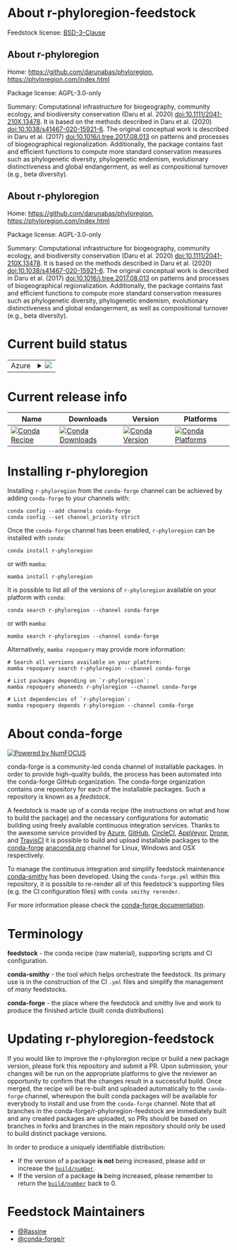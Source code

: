 About r-phyloregion-feedstock
=============================

Feedstock license: [BSD-3-Clause](https://github.com/conda-forge/r-phyloregion-feedstock/blob/main/LICENSE.txt)


About r-phyloregion
-------------------

Home: https://github.com/darunabas/phyloregion, https://phyloregion.com/index.html

Package license: AGPL-3.0-only

Summary: Computational infrastructure for biogeography, community ecology, and biodiversity conservation (Daru et al. 2020) <doi:10.1111/2041-210X.13478>. It is based on the methods described in Daru et al. (2020) <doi:10.1038/s41467-020-15921-6>. The original conceptual work is described in Daru et al. (2017) <doi:10.1016/j.tree.2017.08.013> on patterns and processes of biogeographical regionalization. Additionally, the package contains fast and efficient functions to compute more standard conservation measures such as phylogenetic diversity, phylogenetic endemism, evolutionary distinctiveness and global endangerment, as well as compositional turnover (e.g., beta diversity).

About r-phyloregion
-------------------

Home: https://github.com/darunabas/phyloregion, https://phyloregion.com/index.html

Package license: AGPL-3.0-only

Summary: Computational infrastructure for biogeography, community ecology, and biodiversity conservation (Daru et al. 2020) <doi:10.1111/2041-210X.13478>. It is based on the methods described in Daru et al. (2020) <doi:10.1038/s41467-020-15921-6>. The original conceptual work is described in Daru et al. (2017) <doi:10.1016/j.tree.2017.08.013> on patterns and processes of biogeographical regionalization. Additionally, the package contains fast and efficient functions to compute more standard conservation measures such as phylogenetic diversity, phylogenetic endemism, evolutionary distinctiveness and global endangerment, as well as compositional turnover (e.g., beta diversity).

Current build status
====================


<table>
    
  <tr>
    <td>Azure</td>
    <td>
      <details>
        <summary>
          <a href="https://dev.azure.com/conda-forge/feedstock-builds/_build/latest?definitionId=22874&branchName=main">
            <img src="https://dev.azure.com/conda-forge/feedstock-builds/_apis/build/status/r-phyloregion-feedstock?branchName=main">
          </a>
        </summary>
        <table>
          <thead><tr><th>Variant</th><th>Status</th></tr></thead>
          <tbody><tr>
              <td>linux_64_r_base4.3</td>
              <td>
                <a href="https://dev.azure.com/conda-forge/feedstock-builds/_build/latest?definitionId=22874&branchName=main">
                  <img src="https://dev.azure.com/conda-forge/feedstock-builds/_apis/build/status/r-phyloregion-feedstock?branchName=main&jobName=linux&configuration=linux%20linux_64_r_base4.3" alt="variant">
                </a>
              </td>
            </tr><tr>
              <td>linux_64_r_base4.4</td>
              <td>
                <a href="https://dev.azure.com/conda-forge/feedstock-builds/_build/latest?definitionId=22874&branchName=main">
                  <img src="https://dev.azure.com/conda-forge/feedstock-builds/_apis/build/status/r-phyloregion-feedstock?branchName=main&jobName=linux&configuration=linux%20linux_64_r_base4.4" alt="variant">
                </a>
              </td>
            </tr><tr>
              <td>osx_64_r_base4.3</td>
              <td>
                <a href="https://dev.azure.com/conda-forge/feedstock-builds/_build/latest?definitionId=22874&branchName=main">
                  <img src="https://dev.azure.com/conda-forge/feedstock-builds/_apis/build/status/r-phyloregion-feedstock?branchName=main&jobName=osx&configuration=osx%20osx_64_r_base4.3" alt="variant">
                </a>
              </td>
            </tr><tr>
              <td>osx_64_r_base4.4</td>
              <td>
                <a href="https://dev.azure.com/conda-forge/feedstock-builds/_build/latest?definitionId=22874&branchName=main">
                  <img src="https://dev.azure.com/conda-forge/feedstock-builds/_apis/build/status/r-phyloregion-feedstock?branchName=main&jobName=osx&configuration=osx%20osx_64_r_base4.4" alt="variant">
                </a>
              </td>
            </tr><tr>
              <td>win_64_r_base4.3</td>
              <td>
                <a href="https://dev.azure.com/conda-forge/feedstock-builds/_build/latest?definitionId=22874&branchName=main">
                  <img src="https://dev.azure.com/conda-forge/feedstock-builds/_apis/build/status/r-phyloregion-feedstock?branchName=main&jobName=win&configuration=win%20win_64_r_base4.3" alt="variant">
                </a>
              </td>
            </tr><tr>
              <td>win_64_r_base4.4</td>
              <td>
                <a href="https://dev.azure.com/conda-forge/feedstock-builds/_build/latest?definitionId=22874&branchName=main">
                  <img src="https://dev.azure.com/conda-forge/feedstock-builds/_apis/build/status/r-phyloregion-feedstock?branchName=main&jobName=win&configuration=win%20win_64_r_base4.4" alt="variant">
                </a>
              </td>
            </tr>
          </tbody>
        </table>
      </details>
    </td>
  </tr>
</table>

Current release info
====================

| Name | Downloads | Version | Platforms |
| --- | --- | --- | --- |
| [![Conda Recipe](https://img.shields.io/badge/recipe-r--phyloregion-green.svg)](https://anaconda.org/conda-forge/r-phyloregion) | [![Conda Downloads](https://img.shields.io/conda/dn/conda-forge/r-phyloregion.svg)](https://anaconda.org/conda-forge/r-phyloregion) | [![Conda Version](https://img.shields.io/conda/vn/conda-forge/r-phyloregion.svg)](https://anaconda.org/conda-forge/r-phyloregion) | [![Conda Platforms](https://img.shields.io/conda/pn/conda-forge/r-phyloregion.svg)](https://anaconda.org/conda-forge/r-phyloregion) |

Installing r-phyloregion
========================

Installing `r-phyloregion` from the `conda-forge` channel can be achieved by adding `conda-forge` to your channels with:

```
conda config --add channels conda-forge
conda config --set channel_priority strict
```

Once the `conda-forge` channel has been enabled, `r-phyloregion` can be installed with `conda`:

```
conda install r-phyloregion
```

or with `mamba`:

```
mamba install r-phyloregion
```

It is possible to list all of the versions of `r-phyloregion` available on your platform with `conda`:

```
conda search r-phyloregion --channel conda-forge
```

or with `mamba`:

```
mamba search r-phyloregion --channel conda-forge
```

Alternatively, `mamba repoquery` may provide more information:

```
# Search all versions available on your platform:
mamba repoquery search r-phyloregion --channel conda-forge

# List packages depending on `r-phyloregion`:
mamba repoquery whoneeds r-phyloregion --channel conda-forge

# List dependencies of `r-phyloregion`:
mamba repoquery depends r-phyloregion --channel conda-forge
```


About conda-forge
=================

[![Powered by
NumFOCUS](https://img.shields.io/badge/powered%20by-NumFOCUS-orange.svg?style=flat&colorA=E1523D&colorB=007D8A)](https://numfocus.org)

conda-forge is a community-led conda channel of installable packages.
In order to provide high-quality builds, the process has been automated into the
conda-forge GitHub organization. The conda-forge organization contains one repository
for each of the installable packages. Such a repository is known as a *feedstock*.

A feedstock is made up of a conda recipe (the instructions on what and how to build
the package) and the necessary configurations for automatic building using freely
available continuous integration services. Thanks to the awesome service provided by
[Azure](https://azure.microsoft.com/en-us/services/devops/), [GitHub](https://github.com/),
[CircleCI](https://circleci.com/), [AppVeyor](https://www.appveyor.com/),
[Drone](https://cloud.drone.io/welcome), and [TravisCI](https://travis-ci.com/)
it is possible to build and upload installable packages to the
[conda-forge](https://anaconda.org/conda-forge) [anaconda.org](https://anaconda.org/)
channel for Linux, Windows and OSX respectively.

To manage the continuous integration and simplify feedstock maintenance
[conda-smithy](https://github.com/conda-forge/conda-smithy) has been developed.
Using the ``conda-forge.yml`` within this repository, it is possible to re-render all of
this feedstock's supporting files (e.g. the CI configuration files) with ``conda smithy rerender``.

For more information please check the [conda-forge documentation](https://conda-forge.org/docs/).

Terminology
===========

**feedstock** - the conda recipe (raw material), supporting scripts and CI configuration.

**conda-smithy** - the tool which helps orchestrate the feedstock.
                   Its primary use is in the construction of the CI ``.yml`` files
                   and simplify the management of *many* feedstocks.

**conda-forge** - the place where the feedstock and smithy live and work to
                  produce the finished article (built conda distributions)


Updating r-phyloregion-feedstock
================================

If you would like to improve the r-phyloregion recipe or build a new
package version, please fork this repository and submit a PR. Upon submission,
your changes will be run on the appropriate platforms to give the reviewer an
opportunity to confirm that the changes result in a successful build. Once
merged, the recipe will be re-built and uploaded automatically to the
`conda-forge` channel, whereupon the built conda packages will be available for
everybody to install and use from the `conda-forge` channel.
Note that all branches in the conda-forge/r-phyloregion-feedstock are
immediately built and any created packages are uploaded, so PRs should be based
on branches in forks and branches in the main repository should only be used to
build distinct package versions.

In order to produce a uniquely identifiable distribution:
 * If the version of a package **is not** being increased, please add or increase
   the [``build/number``](https://docs.conda.io/projects/conda-build/en/latest/resources/define-metadata.html#build-number-and-string).
 * If the version of a package **is** being increased, please remember to return
   the [``build/number``](https://docs.conda.io/projects/conda-build/en/latest/resources/define-metadata.html#build-number-and-string)
   back to 0.

Feedstock Maintainers
=====================

* [@Rassine](https://github.com/Rassine/)
* [@conda-forge/r](https://github.com/orgs/conda-forge/teams/r/)

